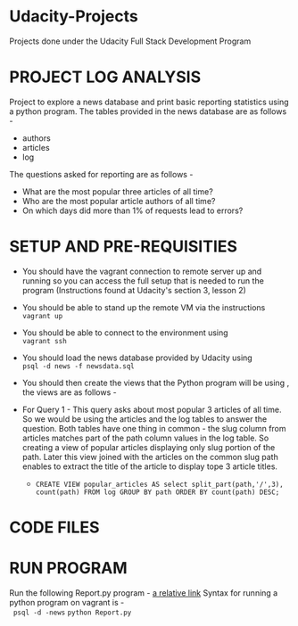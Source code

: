 # Udacity-Projects
Projects done under the Udacity Full Stack Development Program 
# PROJECT LOG ANALYSIS 
Project to explore a news database and print basic reporting statistics using a python program. The tables provided in the news database are as follows -
- authors 
- articles
- log 

The questions asked for reporting are as follows - 
- What are the most popular three articles of all time?
- Who are the most popular article authors of all time?
- On which days did more than 1% of requests lead to errors?

# SETUP AND PRE-REQUISITIES 

- You should have the vagrant connection to remote server up and running so you can access the full setup that is needed to run the program
(Instructions found at Udacity's section 3, lesson 2) 
- You should be able to stand up the remote VM via the instructions  
```vagrant up```
- You should be able to connect to the environment using  
```vagrant ssh```
- You should load the news database provided by Udacity using  
```psql -d news -f newsdata.sql```
- You should then create the views that the Python program will be using , the views are as follows - 
- For Query 1  - This query asks about most popular 3 articles of all time. So we would be using the articles and the log tables to answer the question. Both tables have one thing in common - the slug column from articles matches part of the path column values in the log table. So creating a view of popular articles displaying only slug portion of the path. Later this view joined with the articles on the common slug path enables to extract the title of the article to display tope 3 article titles. 

  - ```CREATE VIEW popular_articles AS select split_part(path,'/',3), count(path) FROM log GROUP BY path ORDER BY count(path) DESC; ```
 


# CODE FILES 


# RUN PROGRAM 
Run the following Report.py program  - [a relative link](Report.py)
Syntax for running a python program on vagrant is -  
``` psql -d -news```
``` python Report.py ```

